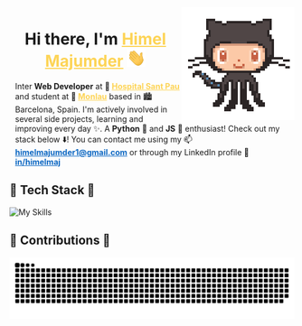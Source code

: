 <img align='right' src='./assets/github-gif.gif' width='200'>

<h1 align="center">Hi there, I'm <a href="https://www.linkedin.com/in/himelmaj/" target="_blank" style="color: #fdd456;">Himel Majumder</a> <img
src="./assets/hi.gif" height="32" /></h1>

<div style="margin: 10px;">
<p>Inter <strong>Web Developer</strong> at <strong> 🏥 <a href="https://www.santpau.cat/es/web/public" target="_blank" style="color: #fdd456;">Hospital Sant Pau</a></strong> and student at <strong> 🏫 <a href="https://www.monlau.com/formacio-professional/" target="_blank" style="color: #fdd456;">Monlau</a></strong> based in 🏙️ Barcelona, Spain.  I'm actively involved in several side projects, learning and improving every day ✨. A <strong>Python</strong> 🐍 and <strong>JS</strong> 🐢 enthusiast! Check out my stack below ⬇️! You can contact me using my 📫 <strong><a href="mailto:himelmajumder1@gmail.com" target="_blank" style="color: #0a66c2;">himelmajumder1@gmail.com</a></strong> or through my LinkedIn profile 🔗 <strong><a href="https://www.linkedin.com/in/himelmaj/" target="_blank" style="color: #0a66c2;">in/himelmaj</a></strong></p>

</div>

<div>
<h2>🚀 Tech Stack 🚀</h2>

![My Skills](https://skillicons.dev/icons?i=html,css,js,react,tailwind,vite,npm,nodejs,expressjs,mongodb,mysql,graphql,fastapi,python,prisma,laravel,php,git,github,docker,postman,vercel,aws,googlecloud,vscode,pycharm,phpstorm,webstorm,windows,linux)
</div>


<div>
<h2>
🐍 Contributions 🐍
</h2>
<picture>
  <source
    media="(prefers-color-scheme: dark)"
    srcset="https://raw.githubusercontent.com/himelmaj/himelmaj/output/github-contribution-grid-snake-dark.svg"
  />
  <source
    media="(prefers-color-scheme: light)"
    srcset="https://raw.githubusercontent.com/himelmaj/himelmaj/output/github-contribution-grid-snake.svg"
  />
  <img
    alt="github contribution grid snake animation"
    src="https://raw.githubusercontent.com/himelmaj/himelmaj/output/github-contribution-grid-snake.svg"
  />
</picture>
</div>
